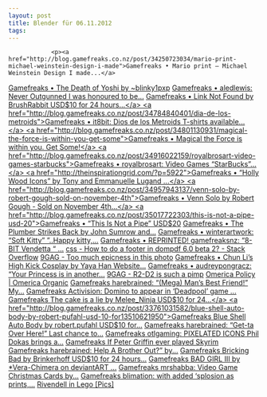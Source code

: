 ```yaml
---
layout: post
title: Blender für 06.11.2012
tags:
---
```



                <p><a href="http://blog.gamefreaks.co.nz/post/34250723034/mario-print-michael-weinstein-design-i-made">Gamefreaks • Mario print – Michael Weinstein Design I made...</a>
<a href="http://blog.gamefreaks.co.nz/post/34220236975/the-death-of-yoshi-by-blinky1pxp">Gamefreaks • The Death of Yoshi by ~blinky1pxp</a>
<a href="http://blog.gamefreaks.co.nz/post/34253262229/aledlewis-never-outgunned-i-was-honoured-to-be">Gamefreaks • aledlewis: Never Outgunned I was honoured to be...</a>
<a href="http://blog.gamefreaks.co.nz/post/34747281544/link-not-found-by-brushrabbit-usd-10-for-24-hours">Gamefreaks • Link Not Found by BrushRabbit USD$10 for 24 hours...</a>
<a href="http://blog.gamefreaks.co.nz/post/34784840401/dia-de-los-metroids">Gamefreaks • it8bit: Dios de los Metroids T-shirts available...</a>
<a href="http://blog.gamefreaks.co.nz/post/34801130931/magical-the-force-is-within-you-get-some">Gamefreaks • Magical the Force is within you. Get Some!</a>
<a href="http://blog.gamefreaks.co.nz/post/34916022159/royalbrosart-video-games-starbucks">Gamefreaks • royalbrosart: Video Games “StarBucks”...</a>
<a href="http://theinspirationgrid.com/?p=5922">Gamefreaks • “Holly Wood Icons” by Tony and Emmanuelle Lugand ...</a>
<a href="http://blog.gamefreaks.co.nz/post/34957943137/venn-solo-by-robert-gough-sold-on-november-4th">Gamefreaks • Venn Solo by Robert Gough - Sold on November 4th...</a>
<a href="http://blog.gamefreaks.co.nz/post/35017722303/this-is-not-a-pipe-usd-20">Gamefreaks • “This Is Not a Pipe” USD$20</a>
<a href="http://blog.gamefreaks.co.nz/post/35026996181/the-plumber-strikes-back-by-john-sumrow-and">Gamefreaks • The Plumber Strikes Back by John Sumrow and...</a>
<a href="http://blog.gamefreaks.co.nz/post/35042295772/skitty">Gamefreaks • winterartwork: “Soft Kitty” ”..Happy kitty,...</a>
<a href="http://blog.gamefreaks.co.nz/post/35067813337/reprinted-gamefreaksnz-8-bit-vendetta">Gamefreaks • REPRINTED! gamefreaksnz: “8-BIT Vendetta “ ...</a>
<a href="http://stackoverflow.com/questions/8718882/how-to-do-a-footer-in-dompdf-6-0-beta-2">css - How to do a footer in dompdf 6.0 beta 2? - Stack Overflow</a>
<a href="http://9gag.com/gag/5763656?utm_source=feedburner&amp;utm_medium=feed&amp;utm_campaign=Feed%3A+9gag+%289GAG+RSS%29">9GAG - Too much epicness in this photo</a>
<a href="http://blog.gamefreaks.co.nz/post/34311516659/kick">Gamefreaks • Chun Li’s High Kick Cosplay by Yaya Han  Website...</a>
<a href="http://blog.gamefreaks.co.nz/post/34348854159/audreypongracz-your-princess-is-in-another">Gamefreaks • audreypongracz: “Your Princess is in another...</a>
<a href="http://9gag.com/gag/5711928?utm_source=feedburner&amp;utm_medium=feed&amp;utm_campaign=Feed%3A+9gag+%289GAG+RSS%29&amp;utm_content=Google+Reader">9GAG - R2-D2 is such a pimp</a>
<a href="http://www.omericaorganic.com/plug-CONCAVE%20SUNS%20-%20GE.php">Omerica Policy | Omerica Organic</a>
<a href="http://blog.gamefreaks.co.nz/post/33449259760/harebrained-mega-mans-best-friend-my13510626380">Gamefreaks harebrained: “(Mega) Man’s Best Friend!” My...</a>
<a href="http://blog.gamefreaks.co.nz/post/33666429181/activision-domino-to-appear-in-deadpool-game13510623660">Gamefreaks Activision: Domino to appear in ‘Deadpool’ game ...</a>
<a href="http://blog.gamefreaks.co.nz/post/33694131998/the-cake-is-a-lie-by-melee-ninja-usd-10-for-2413510622910">Gamefreaks The cake is a lie by Melee_Ninja USD$10 for 24...</a>
<a href="http://blog.gamefreaks.co.nz/post/33761031582/blue-shell-auto-body-by-robert-pufahl-usd-10-for13510621950">Gamefreaks Blue Shell Auto Body by robert.pufahl USD$10 for...</a>
<a href="http://blog.gamefreaks.co.nz/post/33764325279/harebrained-get-ta-over-here-last-chance-to13510621560">Gamefreaks harebrained: “Get-ta Over Here!” Last chance to...</a>
<a href="http://blog.gamefreaks.co.nz/post/33854631474/otlgaming-pixelated-icons-phil-dokas-brings-a13510620040">Gamefreaks otlgaming: PIXELATED ICONS Phil Dokas brings a...</a>
<a href="http://blog.gamefreaks.co.nz/post/33909847460/if-peter-griffin-ever-played-skyrim13510619160">Gamefreaks If Peter Griffin ever played Skyrim</a>
<a href="http://blog.gamefreaks.co.nz/post/34005117676/harebrained-help-a-brother-out-by13510617640">Gamefreaks harebrained: Help A Brother Out?” by...</a>
<a href="http://blog.gamefreaks.co.nz/post/34009615687/bricking-bad-by-brinkerhoff-usd-10-for-24-hours13510617180">Gamefreaks Bricking Bad by Brinkerhoff USD$10 for 24 hours...</a>
<a href="http://blog.gamefreaks.co.nz/post/34012419668/bad-girl-iii-by-vera-chimera-on-deviantart13510616280">Gamefreaks BAD GIRL III by *Vera-Chimera on deviantART ...</a>
<a href="http://blog.gamefreaks.co.nz/post/34065411313/video-game-christmas-cards13510616150">Gamefreaks mrshabba: Video Game Christmas Cards by...</a>
<a href="http://blog.gamefreaks.co.nz/post/30339211795/blimation-with-added-splosion-as-prints13461334260">Gamefreaks blimation: with added ‘splosion as prints,...</a>
<a href="http://www.geeksaresexy.net/2012/08/26/rivendell-in-lego-pics/?utm_source=feedburner&amp;utm_medium=feed&amp;utm_campaign=Feed%3A+geeksAreSexyTechnologyNews+%28%5BGeeks+are+Sexy%5D+technology+news%2913460597070">Rivendell in Lego [Pics]</a></p>
